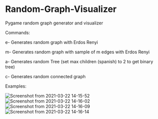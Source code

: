 # Random-Graph-Visualizer
Pygame random graph generator and visualizer

Commands:

e- Generates random graph with Erdos Renyi

m- Generates random graph with sample of m edges with Erdos Renyi

a- Generates random Tree (set max children (spanish) to 2 to get binary tree)

c- Generates random connected graph


Examples:

![Screenshot from 2021-03-22 14-15-52](https://user-images.githubusercontent.com/54119843/112053325-d772cb80-8b19-11eb-849f-39cb21694b31.png)
![Screenshot from 2021-03-22 14-16-02](https://user-images.githubusercontent.com/54119843/112053331-d8a3f880-8b19-11eb-8219-29187d3f102b.png)
![Screenshot from 2021-03-22 14-16-09](https://user-images.githubusercontent.com/54119843/112053336-d9d52580-8b19-11eb-8127-f604abfd66a5.png)
![Screenshot from 2021-03-22 14-16-14](https://user-images.githubusercontent.com/54119843/112053338-db065280-8b19-11eb-8be2-dab89a2c13cf.png)



